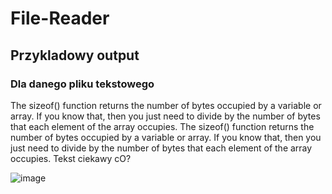 # File-Reader
## Przykladowy output
### Dla danego pliku tekstowego

The sizeof() function returns the number of bytes occupied by a variable or array.
If you know that, then you just need to divide by the number of bytes that each element of the array occupies.
The sizeof() function returns the number of bytes occupied by a variable or array.
If you know that, then you just need to divide by the number of bytes that each element of the array occupies.
Tekst ciekawy cO?


![image](https://user-images.githubusercontent.com/61847284/116784127-c7dc9000-aa92-11eb-8cc8-95e68cbc1059.png)
